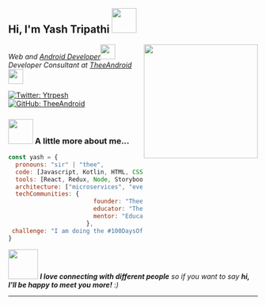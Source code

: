 <h2> Hi, I'm Yash Tripathi <img src="https://media.giphy.com/media/mGcNjsfWAjY5AEZNw6/giphy.gif" width="50"></h2>
<img align='right' src="https://media.giphy.com/media/ieyl9zmCjO4b4t6qoY/giphy.gif" width="230">
<p><em> Web and <a href="http://www.unb.br">Android Developer</a><img src="https://media.giphy.com/media/fYSnHlufseco8Fh93Z/giphy.gif" width="30"></br>Developer Consultant at <a href="https://www.TheeAndroid.com">TheeAndroid</a><img src="https://media.giphy.com/media/WUlplcMpOCEmTGBtBW/giphy.gif" width="30"> 
</em></p>

[![Twitter: Ytrpesh](https://img.shields.io/twitter/follow/ytrpesh?style=social)](https://twitter.com/ytrpesh)
[![GitHub: TheeAndroid](https://img.shields.io/github/followers/TheeAndroid?label=follow&style=social)](https://github.com/TheeAndroid)

### <img src="https://media.giphy.com/media/VgCDAzcKvsR6OM0uWg/giphy.gif" width="50"> A little more about me...  

```javascript
const yash = {
  pronouns: "sir" | "thee",
  code: [Javascript, Kotlin, HTML, CSS, C, C++, Python, Java],
  tools: [React, Redux, Node, Storybook, Tensorflow, MongoDB, Docker],
  architecture: ["microservices", "event-driven", "design system pattern"],
  techCommunities: {
                        founder: "TheeAndroid.com",
                        educator: "TheeAndroid.com",
                        mentor: "EducaTRANSforma"
                      },
 challenge: "I am doing the #100DaysOfCode challenge focused of an AndroidDev Event"
}
```

<img src="https://media.giphy.com/media/LnQjpWaON8nhr21vNW/giphy.gif" width="60"> <em><b>I love connecting with different people</b> so if you want to say <b>hi, I'll be happy to meet you more!</b> :)</em>

---
